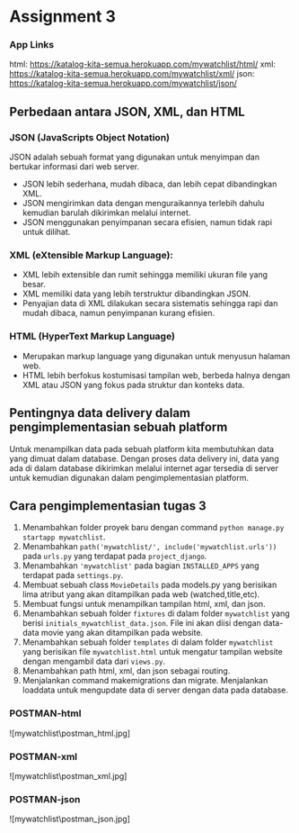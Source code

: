 # Assignment 3
### App Links
html: https://katalog-kita-semua.herokuapp.com/mywatchlist/html/
xml: https://katalog-kita-semua.herokuapp.com/mywatchlist/xml/
json: https://katalog-kita-semua.herokuapp.com/mywatchlist/json/

## Perbedaan antara JSON, XML, dan HTML
### JSON (JavaScripts Object Notation)
JSON adalah sebuah format yang digunakan untuk menyimpan dan bertukar informasi dari web server. 
- JSON lebih sederhana, mudah dibaca, dan lebih cepat dibandingkan XML.
- JSON mengirimkan data dengan menguraikannya terlebih dahulu kemudian barulah dikirimkan melalui internet.
- JSON menggunakan penyimpanan secara efisien, namun tidak rapi untuk dilihat.

### XML (eXtensible Markup Language):
- XML lebih extensible dan rumit sehingga memiliki ukuran file yang besar.
- XML memiliki data yang lebih terstruktur dibandingkan JSON.
- Penyajian data di XML dilakukan secara sistematis sehingga rapi dan mudah dibaca, namun penyimpanan kurang efisien.

### HTML (HyperText Markup Language)
- Merupakan markup language yang digunakan untuk menyusun halaman web.
- HTML lebih berfokus kostumisasi tampilan web, berbeda halnya dengan XML atau JSON yang fokus pada struktur dan konteks data.


## Pentingnya data delivery dalam pengimplementasian sebuah platform
Untuk menampilkan data pada sebuah platform kita membutuhkan data yang dimuat dalam database. Dengan proses data delivery ini, data yang ada di dalam database dikirimkan melalui internet agar tersedia di server untuk kemudian digunakan dalam pengimplementasian platform.

## Cara pengimplementasian tugas 3
1. Menambahkan folder proyek baru dengan command `python manage.py startapp mywatchlist`.
2. Menambahkan `path('mywatchlist/', include('mywatchlist.urls'))` pada `urls.py` yang terdapat pada `project_django`.
3. Menambahkan `'mywatchlist'` pada bagian `INSTALLED_APPS` yang terdapat pada `settings.py`.
4. Membuat sebuah class `MovieDetails` pada models.py yang berisikan lima atribut yang akan ditampilkan pada web (watched,title,etc).
5. Membuat fungsi untuk menampilkan tampilan html, xml, dan json.
6. Menambahkan sebuah folder `fixtures` di dalam folder `mywatchlist` yang berisi `initials_mywatchlist_data.json`. File ini akan diisi dengan data-data movie yang akan ditampilkan pada website.
7. Menambahkan sebuah folder `templates` di dalam folder `mywatchlist` yang berisikan file `mywatchlist.html` untuk mengatur tampilan website dengan mengambil data dari `views.py`.
8. Menambahkan path html, xml, dan json sebagai routing.
9. Menjalankan command makemigrations dan migrate. Menjalankan loaddata untuk mengupdate data di server dengan data pada database.

### POSTMAN-html
![mywatchlist\postman_html.jpg]

### POSTMAN-xml
![mywatchlist\postman_xml.jpg]

### POSTMAN-json
![mywatchlist\postman_json.jpg]